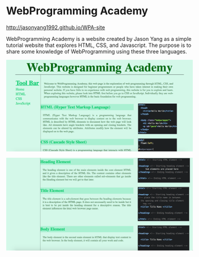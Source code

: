 # WebProgramming Academy

http://jasonyang1992.github.io/WPA-site

WebProgramming Academy is a website created by Jason Yang as a simple tutorial website
that explores HTML, CSS, and Javascript. The purpose is to share some knowledge of WebProgramming
using these three languages.

![ScreenShot of ](Assets/indexpage.png)

![ScreenShot of ](Assets/htmlpage.png)
